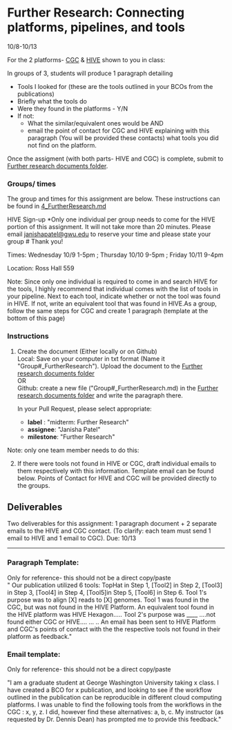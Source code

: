 Further Research: Connecting platforms, pipelines, and tools
===================================
10/8-10/13

For the 2 platforms- [CGC](http://cgc.sbgenomics.com) & [HIVE](https://hive.biochemistry.gwu.edu/dna.cgi?cmd=home) shown to you in class: 

In groups of 3, students will produce 1 paragraph detailing
   * Tools I looked for (these are the tools outlined in your BCOs from the publications)
   * Briefly what the tools do
   * Were they found in the platforms - Y/N
   * If not: 
      * What the similar/equivalent ones would be AND
      * email the point of contact for CGC and HIVE explaining with this paragraph (You will be provided these contacts) what tools you did not find on the platform. 

Once the assigment (with both parts- HIVE and CGC) is complete, submit to [Further research documents folder](https://github.com/biocompute-objects/GW-SMHS-BIOC6223).   

### Groups/ times
The group and times for this assignment are below. These instructions can be found in [4_FurtherResearch.md](https://github.com/biocompute-objects/GW-SMHS-BIOC6223/blob/master/docs/4_FurtherResearch.md)

HIVE Sign-up *Only one individual per group needs to come for the HIVE portion of this assignment. It will not take more than 20 minutes. Please email janishapatel@gwu.edu to reserve your time and please state your group # Thank you!

Times:
Wednesday 10/9 1-5pm ;
Thursday 10/10 9-5pm ;
Friday 10/11 9-4pm 

Location: Ross Hall 559

Note: Since only one individual is required to come in and search HIVE for the tools, I highly recommend that individual comes with the list of tools in your pipeline. Next to each tool, indicate whether or not the tool was found in HIVE. If not, write an equivalent tool that was found in HIVE.As a group, follow the same steps for CGC and create 1 paragraph (template at the bottom of this page)

### Instructions
  
1. Create the document (Either locally or on Github)    
    Local: Save on your computer in txt format (Name it "Group#_FurtherResearch"). Upload the document to the [Further research documents folder](https://github.com/biocompute-objects/GW-SMHS-BIOC6223)          
   OR       
   Github: create a new file ("Group#_FurtherResearch.md) in the [Further research documents folder](https://github.com/biocompute-objects/GW-SMHS-BIOC6223) and write the paragraph there.
   
   In your Pull Request, please select appropriate:
      * **label** : "midterm: Further Research"
      * **assignee**: "Janisha Patel"
      * **milestone**: "Further Research"
  
Note: only one team member needs to do this:    

2.  If there were tools not found in HIVE or CGC, draft individual emails to them respectively with this information. Template email can be found below. Points of Contact for HIVE and CGC will be provided directly to the groups.    
 
## Deliverables
Two deliverables for this assignment: 1 paragraph document + 2 separate emails to the HIVE and CGC contact. (To clarify: each team must send 1 email to HIVE and 1 email to CGC). Due: 10/13

------      
### Paragraph Template:   
Only for reference- this should not be a direct copy/paste     
" Our publication utilized 6 tools:  TopHat in Step 1,  [Tool2] in Step 2, [Tool3] in Step 3, [Tool4] in Step 4, [Tool5]in Step 5, [Tool6] in Step 6. Tool 1's purpose was to align [X] reads to [X] genomes. Tool 1 was found in the CGC, but was not found in the HIVE Platform. An equivalent tool found in the HIVE platform was HIVE Hexagon..... Tool 2's purpose was ____ ....not found either CGC or HIVE.... 
  ... .. 
An email has been sent to HIVE Platform and CGC's points of contact with the the respective tools not found in their platform as feedback."
  
### Email template: 
Only for reference- this should not be a direct copy/paste

"I am a graduate student at George Washington University taking x class. I have created a BCO for x publication, and looking to see if the workflow outlined in the publication can be reproducible in different cloud computing platforms.  I was unable to find the following tools from the workflows in the CGC : x, y, z. I did, however find these alternatives: a, b, c. My instructor (as requested by Dr. Dennis Dean) has prompted me to provide this feedback."
